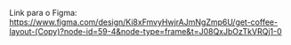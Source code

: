 Link para o Figma: https://www.figma.com/design/Ki8xFmvyHwjrAJmNgZmp6U/get-coffee-layout-(Copy)?node-id=59-4&node-type=frame&t=J08QxJbOzTkVRQj1-0
